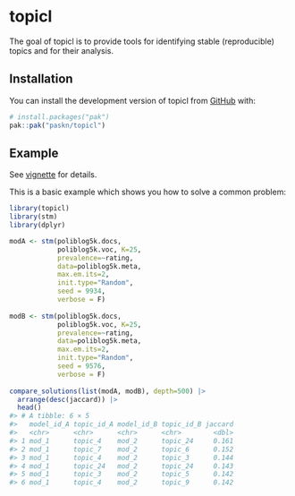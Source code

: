 
<!-- README.md is generated from README.Rmd. Please edit that file -->

# topicl

<!-- badges: start -->

<!-- badges: end -->

The goal of topicl is to provide tools for identifying stable
(reproducible) topics and for their analysis.

## Installation

You can install the development version of topicl from
[GitHub](https://github.com/) with:

``` r
# install.packages("pak")
pak::pak("paskn/topicl")
```

## Example

See
[vignette](https://www.pashakhin.org/topicl/articles/find_stable_topics-jaccard.html)
for details.

This is a basic example which shows you how to solve a common problem:

``` r
library(topicl)
library(stm)
library(dplyr)

modA <- stm(poliblog5k.docs, 
            poliblog5k.voc, K=25,
            prevalence=~rating, 
            data=poliblog5k.meta,
            max.em.its=2, 
            init.type="Random",
            seed = 9934,
            verbose = F) 
           
modB <- stm(poliblog5k.docs, 
            poliblog5k.voc, K=25,
            prevalence=~rating, 
            data=poliblog5k.meta,
            max.em.its=2, 
            init.type="Random",
            seed = 9576,
            verbose = F) 
           
compare_solutions(list(modA, modB), depth=500) |> 
  arrange(desc(jaccard)) |> 
  head()
#> # A tibble: 6 × 5
#>   model_id_A topic_id_A model_id_B topic_id_B jaccard
#>   <chr>      <chr>      <chr>      <chr>        <dbl>
#> 1 mod_1      topic_4    mod_2      topic_24     0.161
#> 2 mod_1      topic_7    mod_2      topic_6      0.152
#> 3 mod_1      topic_4    mod_2      topic_3      0.144
#> 4 mod_1      topic_24   mod_2      topic_24     0.143
#> 5 mod_1      topic_3    mod_2      topic_5      0.142
#> 6 mod_1      topic_4    mod_2      topic_9      0.142
```
